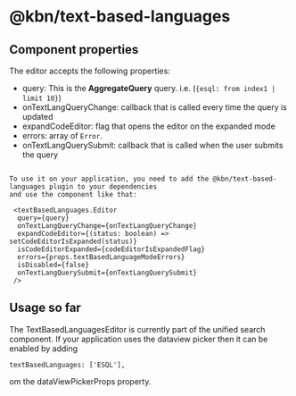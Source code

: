 # @kbn/text-based-languages

## Component properties
The editor accepts the following properties:
- query: This is the **AggregateQuery** query. i.e. (`{esql: from index1 | limit 10}`)
- onTextLangQueryChange: callback that is called every time the query is updated
- expandCodeEditor: flag that opens the editor on the expanded mode
- errors: array of `Error`.
- onTextLangQuerySubmit: callback that is called when the user submits the query
```

To use it on your application, you need to add the @kbn/text-based-languages plugin to your dependencies
and use the component like that:

 <textBasedLanguages.Editor
  query={query}
  onTextLangQueryChange={onTextLangQueryChange}
  expandCodeEditor={(status: boolean) => setCodeEditorIsExpanded(status)}
  isCodeEditorExpanded={codeEditorIsExpandedFlag}
  errors={props.textBasedLanguageModeErrors}
  isDisabled={false}
  onTextLangQuerySubmit={onTextLangQuerySubmit}
 />
```

## Usage so far
The TextBasedLanguagesEditor is currently part of the unified search component. 
If your application uses the dataview picker then it can be enabled by adding

```
textBasedLanguages: ['ESQL'],
```

om the dataViewPickerProps property.